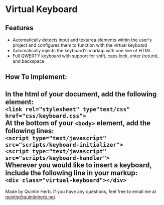 # Virtual Keyboard
## Features
+ Automatically detects input and textarea elements within the user's project and configures them to function with the virtual keyboard
+ Automatically injects the keyboard's markup with one line of HTML
+ Full QWERTY keyboard with support for shift, caps lock, enter (return), and backspace
## How To Implement:
In the html <head> of your document, add the following element:<br>
    `<link rel="stylesheet" type"text/css" href="css/keyboard.css">`
<br>At the bottom of your ```<body>``` element, add the following lines:<br>
    `<script type="text/javascript" src="scripts/keyboard-initializer">`
    <br>`<script type="text/javascript" src="scripts/keyboard-handler">`
<br>Wherever you would like to insert a keyboard, include the following line in your markup:<br>
    `<div class="virtual-keyboard"></div>`
---
Made by Quintin Herb.
If you have any questions, feel free to email me at quintin@quintinherb.net.
